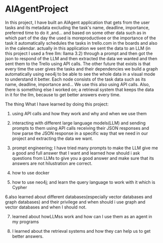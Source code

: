 # AIAgentProject
In this project, I have built an AIAgent application that gets from the user tasks and its metadata excluding the task's name, deadline, importance, preferred time to do it ,and... and based on some other data such as in which part of the day the used is moreproductivee or the importance of the task it automatically schedules the tasks in trello.com in the boards and also in the calendar.
actually in this application we sent the data to an LLM (in this project I used a free llm: llama 3.2) through a prompt and then got the json to respond of the LLM and then extracted the data we wanted and then sent them to the Trello using API calls.
The other future that exists is that every time the user gives the tasks and their dependencies we build a graph automatically using neo4j to be able to see the whole data in a visual mode to understand it better.  Each node consists of the task data such as its name, deadline, importance and...
We use this also using API calls.
Also, there is something else I worked on; a retrieval system that keeps the data in it for the llm, because to get better answers every time.

The thing What I have learned by doing this project:
1. using API calls and how they work and why and when we use them
   
2. interacting with different large language models(LLM) and sending prompts to them using API calls receiving their JSON responses and how parse the JSON response in a specific way that we need in our project and extracting the data we want.
   
3. prompt engineering; I have tried many prompts to make the LLM give me a good and full answer that I want and learned how should i ask questions from LLMs to give you
a good answer and make sure that its answers are not hilustration are correct.

4. how to use docker
   
5. how to use neo4j; and learn the query language to work with it which is Cypher
   
6.also learned about different databases(especially vector databases and graph databases) and their privilege and when should i use graph and vector databases and 
when I should not.

7. learned about howLLMss work and how can I use them as an agent in my programs
    
8. I learned about the retrieval systems and how they can help us to get better answers.
